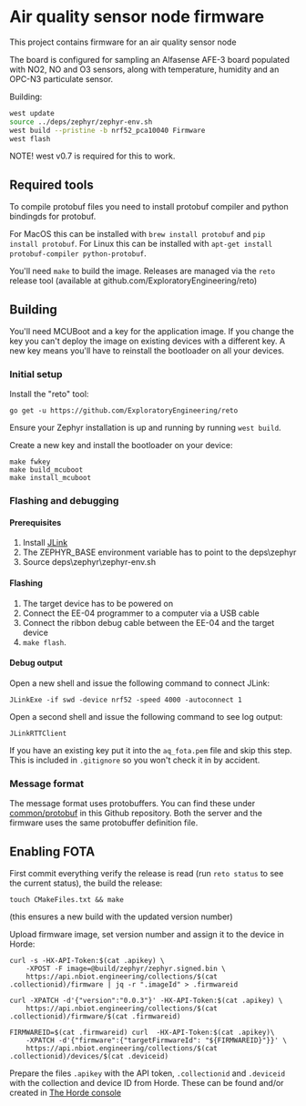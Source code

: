 # Air quality sensor node firmware

This project contains firmware for an air quality sensor node

The board is configured for sampling an Alfasense AFE-3 board populated with NO2, NO and O3 sensors, along with temperature, humidity and an OPC-N3 particulate sensor.

Building:

```sh
west update
source ../deps/zephyr/zephyr-env.sh
west build --pristine -b nrf52_pca10040 Firmware
west flash
```
NOTE!  west v0.7 is required for this to work.

## Required tools

To compile protobuf files you need to install protobuf compiler and python bindingds for protobuf.

For MacOS this can be installed with `brew install protobuf` and `pip install protobuf`.
For Linux this can be installed with `apt-get install protobuf-compiler python-protobuf`.

You'll need `make` to build the image. Releases are managed via the `reto` release tool (available at github.com/ExploratoryEngineering/reto)

## Building

You'll need MCUBoot and a key for the application image. If you change the key
you can't deploy the image on existing devices with a different key. A new key
means you'll have to reinstall the bootloader on all your devices.

### Initial setup

Install the "reto" tool:

`go get -u https://github.com/ExploratoryEngineering/reto`

Ensure your Zephyr installation is up and running by running `west build`.

Create a new key and install the bootloader on your device:

```shell
make fwkey
make build_mcuboot
make install_mcuboot
```

### Flashing and debugging

#### Prerequisites

1. Install [JLink](https://www.segger.com/downloads/jlink/) 
2. The ZEPHYR_BASE environment variable has to point to the deps\zephyr
3. Source deps\zephyr\zephyr-env.sh

#### Flashing

1. The target device has to be powered on
2. Connect the EE-04 programmer to a computer via a USB cable
3. Connect the ribbon debug cable between the EE-04 and the target device
4. `make flash`.

#### Debug output

Open a new shell and issue the following command to connect JLink:

```shell
JLinkExe -if swd -device nrf52 -speed 4000 -autoconnect 1
```

Open a second shell and issue the following command to see log output:

```shell
JLinkRTTClient
```

If you have an existing key put it into the `aq_fota.pem` file and skip this step. This is included in `.gitignore` so you won't check it in by accident.


### Message format

The message format uses protobuffers.  You can find these under
[common/protobuf](../tree/master/common/proobuf) in this Github
repository.  Both the server and the firmware uses the same
protobuffer definition file.

## Enabling FOTA

First commit everything verify the release is read (run `reto status`
to see the current status), the build the release:

`touch CMakeFiles.txt && make`

(this ensures a new build with the updated version number)

Upload firmware image, set version number and assign it to the device in Horde:

```shell
curl -s -HX-API-Token:$(cat .apikey) \
    -XPOST -F image=@build/zephyr/zephyr.signed.bin \
    https://api.nbiot.engineering/collections/$(cat .collectionid)/firmware | jq -r ".imageId" > .firmwareid

curl -XPATCH -d'{"version":"0.0.3"}' -HX-API-Token:$(cat .apikey) \
    https://api.nbiot.engineering/collections/$(cat .collectionid)/firmware/$(cat .firmwareid)

FIRMWAREID=$(cat .firmwareid) curl  -HX-API-Token:$(cat .apikey)\
    -XPATCH -d'{"firmware":{"targetFirmwareId": "${FIRMWAREID}"}}' \
    https://api.nbiot.engineering/collections/$(cat .collectionid)/devices/$(cat .deviceid)

```

Prepare the files `.apikey` with the API token, `.collectionid` and
`.deviceid` with the collection and device ID from Horde. These can be
found and/or created in [The Horde console](https://nbiot.engineering)
